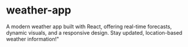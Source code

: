 # weather-app
A modern weather app built with React, offering real-time forecasts, dynamic visuals, and a responsive design. Stay updated, location-based weather information!"
